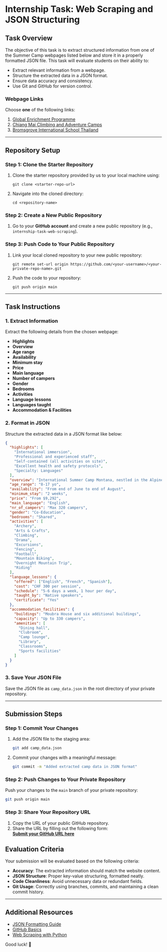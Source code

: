 
# **Internship Task: Web Scraping and JSON Structuring**

## **Task Overview**
The objective of this task is to extract structured information from one of the Summer Camp webpages listed below and store it in a properly formatted JSON file. This task will evaluate students on their ability to:
- Extract relevant information from a webpage.
- Structure the extracted data in a JSON format.
- Ensure data accuracy and consistency.
- Use Git and GitHub for version control.

### **Webpage Links**
Choose **one** of the following links:
1. [Global Enrichment Programme](https://world-camps.org/camp/global-enrichment-programme/)
2. [Chiang Mai Climbing and Adventure Camps](https://world-camps.org/camp/chiang-mai-climbing-and-adventure-camps/)
3. [Bromsgrove International School Thailand](https://world-camps.org/camp/bromsgrove-international-school-thailand/)

---

## **Repository Setup**

### **Step 1: Clone the Starter Repository**
1. Clone the starter repository provided by us to your local machine using:
   ```
   git clone <starter-repo-url>
   ```
2. Navigate into the cloned directory:
   ```
   cd <repository-name>
   ```

### **Step 2: Create a New Public Repository**
1. Go to your **GitHub account** and create a new public repository (e.g., `internship-task-web-scraping`).

### **Step 3: Push Code to Your Public Repository**
1. Link your local cloned repository to your new public repository:
   ```
   git remote set-url origin https://github.com/<your-username>/<your-private-repo-name>.git
   ```
2. Push the code to your repository:
   ```
   git push origin main
   ```

---

## **Task Instructions**

### **1. Extract Information**
Extract the following details from the chosen webpage:
- **Highlights**
- **Overview**
- **Age range**
- **Availability**
- **Minimum stay**
- **Price**
- **Main language**
- **Number of campers**
- **Gender**
- **Bedrooms**
- **Activities**
- **Language lessons**
- **Languages taught**
- **Accommodation & Facilities**

### **2. Format in JSON**
Structure the extracted data in a JSON format like below:

```json
{
  "highlights": [
    "International immersion",
    "Professional and experienced staff",
    "Self-contained (all activities on site)",
    "Excellent health and safety protocols",
    "Specialty: Languages"
  ],
  "overview": "International Summer Camp Montana, nestled in the Alpine resort of Crans-Montana, provides a mix of fun, sports, and language learning for children and teens aged 8-17 from around the globe...",
  "age_range": "8-17 yo",
  "availability": "From end of June to end of August",
  "minimum_stay": "2 weeks",
  "price": "From $9,292",
  "main_language": "English",
  "nr_of_campers": "Max 320 campers",
  "gender": "Co-Education",
  "bedrooms": "Shared",
  "activities": [
    "Archery",
    "Arts & Crafts",
    "Climbing",
    "Drama",
    "Excursions",
    "Fencing",
    "Football",
    "Mountain Biking",
    "Overnight Mountain Trip",
    "Riding"
  ],
  "language_lessons": {
    "offered": ["English", "French", "Spanish"],
    "cost": "CHF 300 per session",
    "schedule": "5-6 days a week, 1 hour per day",
    "taught_by": "Native speakers",
    "certificate": "Yes"
  },
  "accommodation_facilities": {
    "buildings": "Moubra House and six additional buildings",
    "capacity": "Up to 330 campers",
    "amenities": [
      "Dining hall",
      "Clubroom",
      "Camp lounge",
      "Library",
      "Classrooms",
      "Sports facilities"
    ]
  }
}
```

### **3. Save Your JSON File**
Save the JSON file as `camp_data.json` in the root directory of your private repository.

---

## **Submission Steps**

### **Step 1: Commit Your Changes**
1. Add the JSON file to the staging area:
   ```sh
   git add camp_data.json
   ```
2. Commit your changes with a meaningful message:
   ```sh
   git commit -m "Added extracted camp data in JSON format"
   ```

### **Step 2: Push Changes to Your Private Repository**
Push your changes to the `main` branch of your private repository:
```sh
git push origin main
```



### **Step 3: Share Your Repository URL**

1. Copy the URL of your public GitHub repository.  
2. Share the URL by filling out the following form:  
   **[Submit your GitHub URL here](https://docs.google.com/forms/d/e/1FAIpQLScGYGStfdn_FfUzpgRWjH-_4W7232jglpFyrOtCAHXCG5KRQQ/viewform?usp=header)**

## **Evaluation Criteria**
Your submission will be evaluated based on the following criteria:
- **Accuracy**: The extracted information should match the website content.
- **JSON Structure**: Proper key-value structuring, formatted neatly.
- **Code Cleanliness**: Avoid unnecessary data or redundant fields.
- **Git Usage**: Correctly using branches, commits, and maintaining a clean commit history.

---

## **Additional Resources**
- [JSON Formatting Guide](https://www.json.org/json-en.html)
- [GitHub Basics](https://docs.github.com/en/get-started/quickstart/fork-a-repo)
- [Web Scraping with Python](https://realpython.com/beautiful-soup-web-scraper-python/)

Good luck! 🚀

